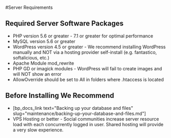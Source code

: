 #Server Requirements

Required Server Software Packages
---------------------------------

*   PHP version 5.6 or greater - 7.1 or greater for optimal performance
*   MySQL version 5.6 or greater
*   WordPress version 4.5 or greater - We recommend installing WordPress manually and NOT via a hosting provider self-install (e.g. fantastico, softalicious, etc.)
*   Apache Module mod\_rewrite
*   PHP GD or imagick modules - WordPress will fail to create images and will NOT show an error
*   AllowOverride should be set to All in folders where .htaccess is located

Before Installing We Recommend
------------------------------

*   [bp_docs_link text="Backing up your database and files" slug="maintenance/backing-up-your-database-and-files.md"]
*   VPS Hosting or better - Social communities increase server resource load with each concurrently logged in user. Shared hosting will provide a very slow experience.